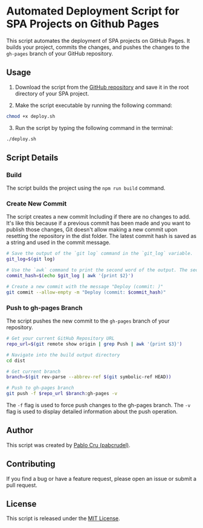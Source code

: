 # Automated Deployment Script for SPA Projects on Github Pages

This script automates the deployment of SPA projects on GitHub Pages. It builds your project, commits the changes, and pushes the changes to the `gh-pages` branch of your GitHub repository.

## Usage

1. Download the script from the [GitHub repository](https://github.com/pabcrudel/spa-project-deployment-script) and save it in the root directory of your SPA project.

2. Make the script executable by running the following command:

```sh
chmod +x deploy.sh
```

3. Run the script by typing the following command in the terminal:

```sh
./deploy.sh
```

## Script Details
### Build
The script builds the project using the `npm run build` command.

### Create New Commit
The script creates a new commit Including if there are no changes to add. It's like this because if a previous commit has been made and you want to publish those changes, Git doesn't allow making a new commit upon resetting the repository in the dist folder.
The latest commit hash is saved as a string and used in the commit message.

```sh
# Save the output of the `git log` command in the `git_log` variable.
git_log=$(git log)

# Use the `awk` command to print the second word of the output. The second word is the commit hash.
commit_hash=$(echo $git_log | awk '{print $2}')

# Create a new commit with the message "Deploy (commit: )"
git commit --allow-empty -m "Deploy (commit: $commit_hash)"
```

### Push to gh-pages Branch
The script pushes the new commit to the `gh-pages` branch of your repository.

```sh
# Get your current GitHub Repository URL
repo_url=$(git remote show origin | grep Push | awk '{print $3}')

# Navigate into the build output directory
cd dist

# Get current branch
branch=$(git rev-parse --abbrev-ref $(git symbolic-ref HEAD))

# Push to gh-pages branch
git push -f $repo_url $branch:gh-pages -v
```
The `-f` flag is used to force push changes to the gh-pages branch. The `-v` flag is used to display detailed information about the push operation.

## Author
This script was created by [Pablo Cru (pabcrudel)](https://github.com/pabcrudel).

## Contributing
If you find a bug or have a feature request, please open an issue or submit a pull request.

## License
This script is released under the [MIT License](https://github.com/pabcrudel/spa-project-deployment-script/blob/main/LICENSE.md).
